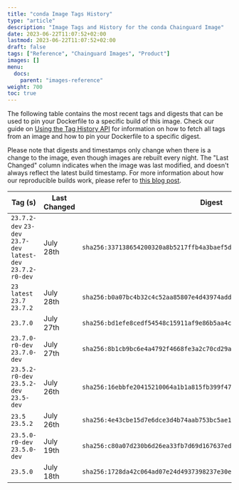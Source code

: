```yaml
---
title: "conda Image Tags History"
type: "article"
description: "Image Tags and History for the conda Chainguard Image"
date: 2023-06-22T11:07:52+02:00
lastmod: 2023-06-22T11:07:52+02:00
draft: false
tags: ["Reference", "Chainguard Images", "Product"]
images: []
menu:
  docs:
    parent: "images-reference"
weight: 700
toc: true
---
```


The following table contains the most recent tags and digests that can be used to pin your Dockerfile to a specific build of this image. Check our guide on [Using the Tag History API](/chainguard/chainguard-images/using-the-tag-history-api/) for information on how to fetch all tags from an image and how to pin your Dockerfile to a specific digest.

Please note that digests and timestamps only change when there is a change to the image, even though images are rebuilt every night. The "Last Changed" column indicates when the image was last modified, and doesn't always reflect the latest build timestamp. For more information about how our reproducible builds work, please refer to [this blog post](https://www.chainguard.dev/unchained/reproducing-chainguards-reproducible-image-builds).

| Tag (s)                                                        | Last Changed | Digest                                                                    |
|----------------------------------------------------------------|--------------|---------------------------------------------------------------------------|
|  `23.7.2-dev` `23-dev` `23.7-dev` `latest-dev` `23.7.2-r0-dev` | July 28th    | `sha256:337138654200320a8b5217ffb4a3baef5dc3b52e14613be1622009a85090b9a4` |
|  `23` `latest` `23.7` `23.7.2`                                 | July 28th    | `sha256:b0a07bc4b32c4c52aa85807e4d43974add3e7a585c3165eeebb856e8f21788e8` |
|  `23.7.0`                                                      | July 27th    | `sha256:bd1efe8cedf54548c15911af9e86b5aa4c46b0948d55af762f0fbd483834b75f` |
|  `23.7.0-r0-dev` `23.7.0-dev`                                  | July 27th    | `sha256:8b1cb9bc6e4a4792f4668fe3a2c70cd29aec901a155e3509e76a6c9579a3ee3b` |
|  `23.5.2-r0-dev` `23.5.2-dev` `23.5-dev`                       | July 26th    | `sha256:16ebbfe20415210064a1b1a815fb399f4780161adf25670ffa6453677b992221` |
|  `23.5` `23.5.2`                                               | July 26th    | `sha256:4e43cbe15d7e6dce3d4b74aab753bc5ae16b333083005dea62e1b743de9aec26` |
|  `23.5.0-r0-dev` `23.5.0-dev`                                  | July 19th    | `sha256:c80a07d230b6d26ea33fb7d69d167637ed277e58aa1e4ce54d2cd32f46f59b3d` |
|  `23.5.0`                                                      | July 18th    | `sha256:1728da42c064ad07e24d4937398237e30e813b3ca4cb95ace5aebe4fa83cab39` |
